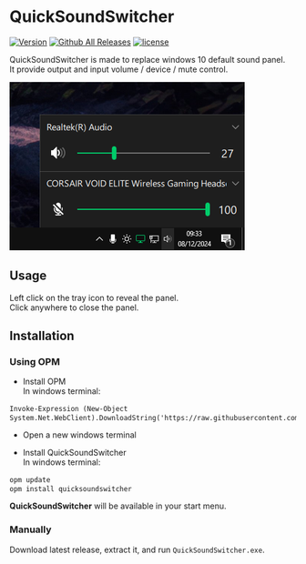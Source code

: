 # QuickSoundSwitcher

[![Version](https://img.shields.io/github/v/release/odizinne/quicksoundswitcher)]()
[![Github All Releases](https://img.shields.io/github/downloads/odizinne/quicksoundswitcher/total.svg)]()
[![license](https://img.shields.io/github/license/odizinne/quicksoundswitcher)]()

QuickSoundSwitcher is made to replace windows 10 default sound panel.  
It provide output and input volume / device / mute control.

![image](.assets/screenshot.png)

## Usage

Left click on the tray icon to reveal the panel.  
Click anywhere to close the panel.

## Installation

### Using OPM

- Install OPM  
In windows terminal:
```
Invoke-Expression (New-Object System.Net.WebClient).DownloadString('https://raw.githubusercontent.com/Odizinne/opm/refs/heads/main/opm_install.ps1')
```

- Open a new windows terminal

- Install QuickSoundSwitcher  
In windows terminal:
```
opm update
opm install quicksoundswitcher
```

**QuickSoundSwitcher** will be available in your start menu.

### Manually

Download latest release, extract it, and run `QuickSoundSwitcher.exe`.

